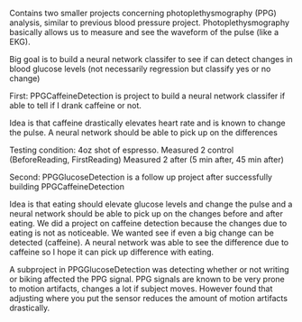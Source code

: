 Contains two smaller projects concerning photoplethysmography (PPG) analysis, similar to previous blood pressure project.
Photoplethysmography basically allows us to measure and see the waveform of the pulse (like a EKG).

Big goal is to build a neural network classifer to see if can detect changes in blood glucose levels (not necessarily regression but classify yes or no change)

First:
PPGCaffeineDetection is project to build a neural network classifer if able to tell if I drank caffeine or not.

Idea is that caffeine drastically elevates heart rate and is known to change the pulse.
A neural network should be able to pick up on the differences

Testing condition:
4oz shot of espresso.
Measured 2 control (BeforeReading, FirstReading)
Measured 2 after (5 min after, 45 min after)

Second:
PPGGlucoseDetection is a follow up project after successfully building PPGCaffeineDetection

Idea is that eating should elevate glucose levels and change the pulse and a neural network should be able to pick up on the changes before and after eating. 
We did a project on caffeine detection because the changes due to eating is not as noticeable. We wanted see if even a big change can be detected (caffeine).
A neural network was able to see the difference due to caffeine so I hope it can pick up difference with eating.

A subproject in PPGGlucoseDetection was detecting whether or not writing or biking affected the PPG signal.
PPG signals are known to be very prone to motion artifacts, changes a lot if subject moves. However found that adjusting where you put the sensor reduces the amount of motion artifacts drastically.
